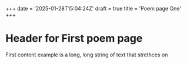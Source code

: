 +++
date = '2025-01-28T15:04:24Z'
draft = true
title = 'Poem page One'
+++
# Header for First poem page
First content example is a long, long
string of text that strethces on